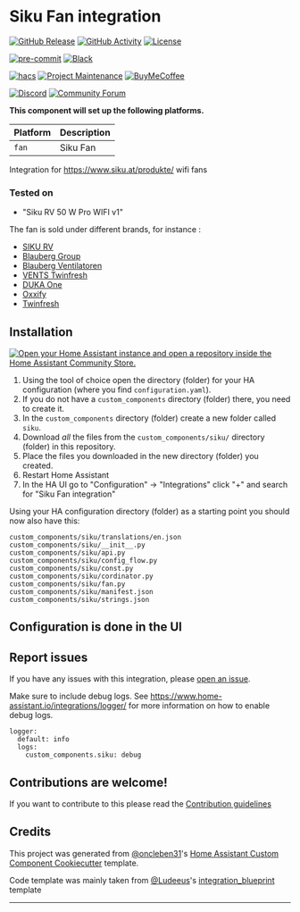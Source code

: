 # Siku Fan integration

[![GitHub Release][releases-shield]][releases]
[![GitHub Activity][commits-shield]][commits]
[![License][license-shield]](LICENSE)

[![pre-commit][pre-commit-shield]][pre-commit]
[![Black][black-shield]][black]

[![hacs][hacsbadge]][hacs]
[![Project Maintenance][maintenance-shield]][user_profile]
[![BuyMeCoffee][buymecoffeebadge]][buymecoffee]

[![Discord][discord-shield]][discord]
[![Community Forum][forum-shield]][forum]

**This component will set up the following platforms.**

| Platform | Description |
| -------- | ----------- |
| `fan`    | Siku Fan    |

Integration for https://www.siku.at/produkte/ wifi fans

### Tested on

- "Siku RV 50 W Pro WIFI v1"

The fan is sold under different brands, for instance :

- [SIKU RV](https://www.siku.at/produkte/)
- [Blauberg Group](https://blauberg-group.com)
- [Blauberg Ventilatoren](https://blaubergventilatoren.de/en/catalog/single-room-reversible-units-vento/functions/2899)
- [VENTS Twinfresh](https://ventilation-system.com/catalog/decentralized-hru-for-residential-use/)
- [DUKA One](https://dukaventilation.dk/produkter/1-rums-ventilationsloesninger)
- [Oxxify](https://raumluft-shop.de/lueftung/dezentrale-lueftungsanlage-mit-waermerueckgewinnung/oxxify.html)
- [Twinfresh](https://foris.no/produktkategori/miniventilasjon/miniventilasjon-miniventilasjon/)

## Installation

[![Open your Home Assistant instance and open a repository inside the Home Assistant Community Store.](https://my.home-assistant.io/badges/hacs_repository.svg)](https://my.home-assistant.io/redirect/hacs_repository/?owner=hmn&repository=siku-integration&category=integration)

1. Using the tool of choice open the directory (folder) for your HA configuration (where you find `configuration.yaml`).
2. If you do not have a `custom_components` directory (folder) there, you need to create it.
3. In the `custom_components` directory (folder) create a new folder called `siku`.
4. Download _all_ the files from the `custom_components/siku/` directory (folder) in this repository.
5. Place the files you downloaded in the new directory (folder) you created.
6. Restart Home Assistant
7. In the HA UI go to "Configuration" -> "Integrations" click "+" and search for "Siku Fan integration"

Using your HA configuration directory (folder) as a starting point you should now also have this:

```text
custom_components/siku/translations/en.json
custom_components/siku/__init__.py
custom_components/siku/api.py
custom_components/siku/config_flow.py
custom_components/siku/const.py
custom_components/siku/cordinator.py
custom_components/siku/fan.py
custom_components/siku/manifest.json
custom_components/siku/strings.json
```

## Configuration is done in the UI

<!---->

## Report issues

If you have any issues with this integration, please [open an issue](https://github.com/hmn/siku-integration/issues).

Make sure to include debug logs. See https://www.home-assistant.io/integrations/logger/ for more information on how to enable debug logs.

```
logger:
  default: info
  logs:
    custom_components.siku: debug
```

## Contributions are welcome!

If you want to contribute to this please read the [Contribution guidelines](CONTRIBUTING.md)

## Credits

This project was generated from [@oncleben31](https://github.com/oncleben31)'s [Home Assistant Custom Component Cookiecutter](https://github.com/oncleben31/cookiecutter-homeassistant-custom-component) template.

Code template was mainly taken from [@Ludeeus](https://github.com/ludeeus)'s [integration_blueprint][integration_blueprint] template

---

[integration_blueprint]: https://github.com/custom-components/integration_blueprint
[black]: https://github.com/psf/black
[black-shield]: https://img.shields.io/badge/code%20style-black-000000.svg?style=for-the-badge
[buymecoffee]: https://www.buymeacoffee.com/hnicolaisen
[buymecoffeebadge]: https://img.shields.io/badge/buy%20me%20a%20coffee-donate-yellow.svg?style=for-the-badge
[commits-shield]: https://img.shields.io/github/commit-activity/y/hmn/siku-integration.svg?style=for-the-badge
[commits]: https://github.com/hmn/siku-integration/commits/main
[hacs]: https://hacs.xyz
[hacsbadge]: https://img.shields.io/badge/HACS-Custom-orange.svg?style=for-the-badge
[discord]: https://discord.gg/Qa5fW2R
[discord-shield]: https://img.shields.io/discord/330944238910963714.svg?style=for-the-badge
[forum-shield]: https://img.shields.io/badge/community-forum-brightgreen.svg?style=for-the-badge
[forum]: https://community.home-assistant.io/
[license-shield]: https://img.shields.io/github/license/hmn/siku-integration.svg?style=for-the-badge
[maintenance-shield]: https://img.shields.io/badge/maintainer-%40hmn-blue.svg?style=for-the-badge
[pre-commit]: https://github.com/pre-commit/pre-commit
[pre-commit-shield]: https://img.shields.io/badge/pre--commit-enabled-brightgreen?style=for-the-badge
[releases-shield]: https://img.shields.io/github/release/hmn/siku-integration.svg?style=for-the-badge
[releases]: https://github.com/hmn/siku-integration/releases
[user_profile]: https://github.com/hmn
